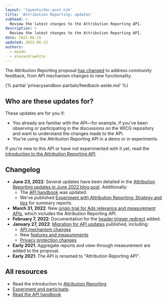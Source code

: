```yaml
---
layout: 'layouts/doc-post.njk'
title: 'Attribution Reporting: updates'
subhead: >
  Review the latest changes to the Attribution Reporting API.
description: >
  Review the latest changes to the Attribution Reporting API.
date: 2022-06-15
updated: 2022-06-23
authors:
  - maudn
  - alexandrawhite
---
```


The Attribution Reporting proposal [has changed](#changelog) to address
community feedback, from API mechanism changes to new functionality.

{% partial 'privacysandbox-partials/feedback-aside.md' %}

## Who are these updates for?

These updates are for you if:

*  You already are familiar with the API—for example, if you've been observing
   or participating in the discussions on the WICG repository and want to
   understand the changes made to the API.
*  You're using the Attribution Reporting API in a demo or in experiments.

If you're new to this API or have not experimented with it yet, read the
[introduction to the Attribution Reporting API](/docs/privacy-sandbox/attribution-reporting-introduction/).

## Changelog

*  **June 23, 2022**: Several updates have been detailed in the [Attribution Reporting updates in June 2022 blog post](/blog/attribution-reporting-updates-june-2022). Additionally:
   *  The  [API handbook](https://docs.google.com/document/d/1BXchEk-UMgcr2fpjfXrQ3D8VhTR-COGYS1cwK_nyLfg/edit)
      was updated.
   *  We've published [Experiment with Attribution Reporting: Strategy and tips](https://docs.google.com/document/d/1bU0a_njpDcRd9vDR0AJjwJjrf3Or8vAzyfuK8JZDEfo/edit?usp=sharing)
      for summary reports.
*  **March 31, 2022**: New [origin trial for Ads relevance and measurement APIs](/blog/privacy-sandbox-unified-origin-trial/), which includes the Attribution Reporting API.
*  **February 7, 2022**: Documentation for the [header trigger redirect](/blog/attribution-reporting-jan-2022-updates/#header-trigger-redirect) added.
*  **January 27, 2022**: [Migration for API updates](/blog/attribution-reporting-jan-2022-updates/) published, including:
   *  [API mechanism changes](/blog/attribution-reporting-jan-2022-updates/#mechanism-changes)
   *  New [features and measurements](/blog/attribution-reporting-jan-2022-updates/#new-features)
   *  [Privacy protection changes](/blog/attribution-reporting-jan-2022-updates/#privacy-changes)
*  **Early 2021**: Aggregate reports and view-through measurement are added to the proposal.
*  **Early 2021**: The API is renamed to "Attribution Reporting API".

## All resources

*  Read the introduction to [Attribution Reporting](/docs/privacy-sandbox/attribution-reporting-introduction/).
*  [Experiment and participate](/docs/privacy-sandbox/attribution-reporting-experiment/).
*  [Read the API handbook](https://docs.google.com/document/d/1BXchEk-UMgcr2fpjfXrQ3D8VhTR-COGYS1cwK_nyLfg/edit?usp=sharing)
